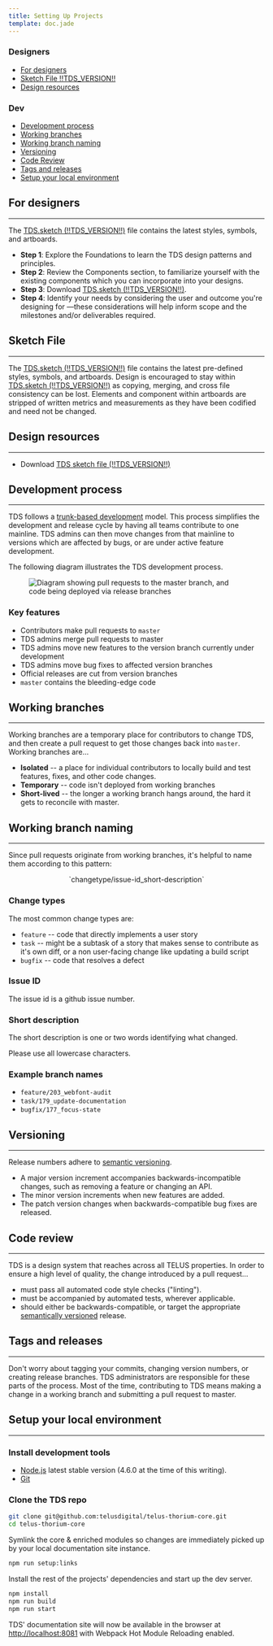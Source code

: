 ```yaml
---
title: Setting Up Projects
template: doc.jade
---
```


### Designers
* [For designers](#for-designers)
* [Sketch File !!TDS_VERSION!!](#sketch-file)
* [Design resources](#design-resources)

### Dev
* [Development process](#development-process)
* [Working branches](#working-branches)
* [Working branch naming](#working-branch-naming)
* [Versioning](#versioning)
* [Code Review](#code-review)
* [Tags and releases](#tags-and-releases)
* [Setup your local environment](#setup-your-local-environment)


## For designers

---

The [TDS.sketch (!!TDS_VERSION!!)](/assets/downloads/TDS.sketch) file contains the latest styles, symbols, and artboards.


* **Step 1**: Explore the Foundations to learn the TDS design patterns and principles.
* **Step 2**: Review the Components section, to familiarize yourself with the existing components which you can incorporate into your designs.
* **Step 3**: Download [TDS.sketch (!!TDS_VERSION!!)](/assets/downloads/TDS.sketch).
* **Step 4**: Identify your needs by considering the user and outcome you're designing for —these considerations will help inform scope and the milestones and/or deliverables required.

## Sketch File

---

The [TDS.sketch (!!TDS_VERSION!!)](/assets/downloads/TDS.sketch) file contains the latest pre-defined styles, symbols, and artboards. Design is encouraged to stay within [TDS.sketch (!!TDS_VERSION!!)](/assets/downloads/TDS.sketch) as copying, merging, and cross file consistency can be lost. Elements and component within artboards are stripped of written metrics and measurements as they have been codified and need not be changed.

## Design resources

---

- Download [TDS sketch file (!!TDS_VERSION!!)](/assets/downloads/TDS.sketch)

## Development process

---

TDS follows a [trunk-based development](http://paulhammant.com/2013/04/05/what-is-trunk-based-development/) model. This process simplifies the development and release cycle by having all teams contribute to one mainline. TDS admins can then move changes from that mainline to versions which are affected by bugs, or are under active feature development.

The following diagram illustrates the TDS development process.

<figure class="doc-figure">
    <img src="/assets/images/dev-timeline.svg" alt="Diagram showing pull requests to the master branch, and code being deployed via release branches">
</figure>

### Key features

* Contributors make pull requests to `master`
* TDS admins merge pull requests to master
* TDS admins move new features to the version branch currently under development
* TDS admins move bug fixes to affected version branches
* Official releases are cut from version branches
* `master` contains the bleeding-edge code

## Working branches

---

Working branches are a temporary place for contributors to change TDS, and then create a pull request to get those changes back into `master`. Working branches are...

* **Isolated** -- a place for individual contributors to locally build and test features, fixes, and other code changes.
* **Temporary** -- code isn't deployed from working branches
* **Short-lived** -- the longer a working branch hangs around, the hard it gets to reconcile with master.

## Working branch naming

---

Since pull requests originate from working branches, it's helpful to name them according to this pattern:

<p style="text-align: center;">`changetype/issue-id_short-description`</p>

### Change types

The most common change types are:

* `feature` -- code that directly implements a user story
* `task` -- might be a subtask of a story that makes sense to contribute as it's own diff, or a non user-facing change like updating a build script
* `bugfix` -- code that resolves a defect

### Issue ID

The issue id is a github issue number.

### Short description

The short description is one or two words identifying what changed.

Please use all lowercase characters.

### Example branch names

* `feature/203_webfont-audit`
* `task/179_update-documentation`
* `bugfix/177_focus-state`

## Versioning

---

Release numbers adhere to <a href="http://semver.org/" target="blank">semantic versioning</a>.

* A major version increment accompanies backwards-incompatible changes, such as removing a feature or changing an API.
* The minor version increments when new features are added.
* The patch version changes when backwards-compatible bug fixes are released.

## Code review

---

TDS is a design system that reaches across all TELUS properties. In order to ensure a high level of quality, the change introduced by a pull request&hellip;

* must pass all automated code style checks ("linting").
* must be accompanied by automated tests, wherever applicable.
* should either be backwards-compatible, or target the appropriate [semantically versioned](#versioning) release.

## Tags and releases

---

Don't worry about tagging your commits, changing version numbers, or creating release branches. TDS administrators are responsible for these parts of the process. Most of the time, contributing to TDS means making a change in a working branch and submitting a pull request to master.

## Setup your local environment

---

### Install development tools

* [Node.js](https://nodejs.org/en/) latest stable version (4.6.0 at the time of this writing).
* [Git](https://git-scm.com/downloads)

### Clone the TDS repo

```bash
git clone git@github.com:telusdigital/telus-thorium-core.git
cd telus-thorium-core
```

Symlink the core & enriched modules so changes are immediately picked up by your local documentation site instance.

```bash
npm run setup:links
```

Install the rest of the projects' dependencies and start up the dev server.

```bash
npm install
npm run build
npm run start
```

TDS' documentation site will now be available in the browser at [http://localhost:8081](http://localhost:8081) with Webpack Hot Module Reloading enabled.
